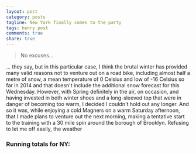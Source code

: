 ```yaml
---
layout: post
category: posts
tagline: New York finally comes to the party
tags: henry post
comments: true
share: true
---
```

> No excuses...

... they say, but in this particular case, I think the brutal winter has
provided many valid reasons not to venture out on a road bike, including
almost half a metre of snow, a mean temperature of 0 Celsius and low of -16
Celsius so far in 2014 and that doesn't include the additional snow
forecast for this Wednesday. However, with Spring definitely in the air, on
occasion, and having invested in both winter shoes and a long-sleeved top
that were in danger of becoming too warm, I decided I couldn't hold out any
longer. And so it was, while enjoying a cold Magners on a warm Saturday
afternoon, that I made plans to venture out the next morning, making a
tentative start to the training with a 30 mile spin around the borough of
Brooklyn. Refusing to let me off easily, the weather


### Running totals for NY:
